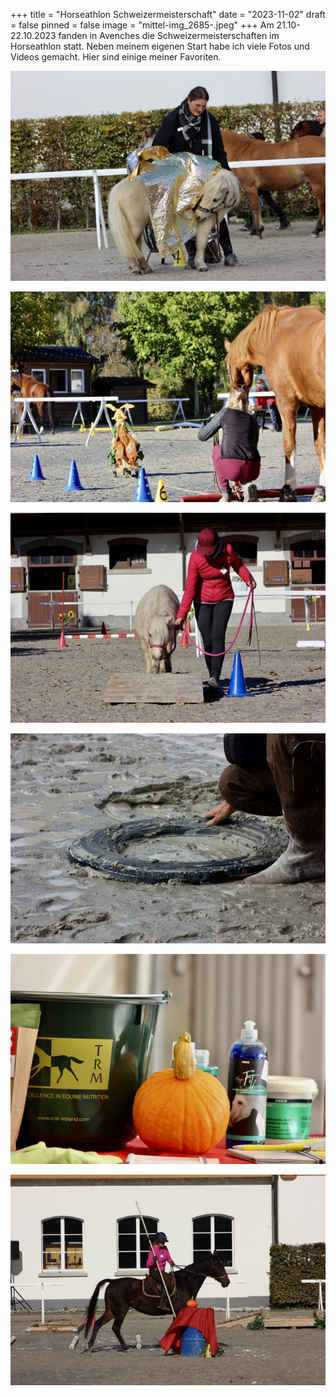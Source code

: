 +++
title = "Horseathlon Schweizermeisterschaft"
date = "2023-11-02"
draft = false
pinned = false
image = "mittel-img_2685-.jpeg"
+++
Am 21.10-22.10.2023  fanden in Avenches die Schweizermeisterschaften im Horseathlon statt. Neben meinem eigenen Start habe ich viele Fotos und Videos gemacht. Hier sind einige meiner Favoriten.

![](mittel-img_0799-.jpeg)

![](mittel-img_0809-.jpeg)

![](mittel-img_0876-.jpeg)

![](mittel-img_2737-.jpeg)

![](mittel-img_1182-.jpeg)

![](mittel-img_0846-.jpeg)
